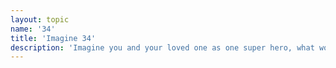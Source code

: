 ```yaml
---
layout: topic
name: '34'
title: 'Imagine 34'
description: 'Imagine you and your loved one as one super hero, what would be your name and super power?'
---
```

